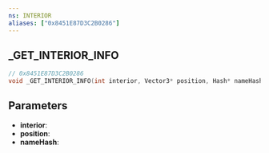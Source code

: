 ```yaml
---
ns: INTERIOR
aliases: ["0x8451E87D3C2B0286"]
---
```

## _GET_INTERIOR_INFO

```c
// 0x8451E87D3C2B0286
void _GET_INTERIOR_INFO(int interior, Vector3* position, Hash* nameHash);
```

## Parameters
* **interior**:
* **position**:
* **nameHash**:

